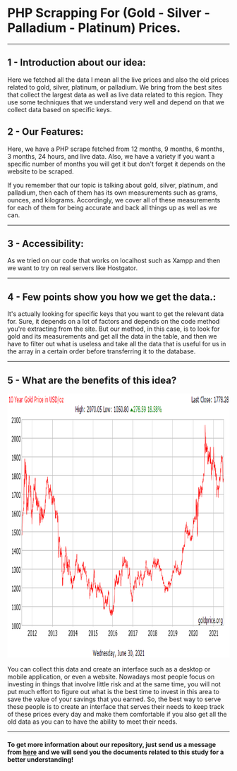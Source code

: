 # PHP Scrapping For (Gold - Silver - Palladium - Platinum) Prices.
***


## 1 - Introduction about our idea:
Here we fetched all the data I mean all the live prices and also the old prices related to gold, silver, platinum, or palladium. We bring from the best sites that collect the largest data as well as live data related to this region. They use some techniques that we understand very well and depend on that we collect data based on specific keys.

## 2 - Our Features:
Here, we have a PHP scrape fetched from 12 months, 9 months, 6 months, 3 months, 24 hours, and live data. 
Also, we have a variety if you want a specific number of months you will get it but don't forget it depends on the website to be scraped.

If you remember that our topic is talking about gold, silver, platinum, and palladium, then each of them has its own measurements such as grams, ounces, and kilograms. Accordingly, we cover all of these measurements for each of them for being accurate and back all things up as well as we can.

***
## 3 - Accessibility:
As we tried on our code that works on localhost such as Xampp and then we want to try on real servers like Hostgator.

***
## 4 - Few points show you how we get the data.:
It's actually looking for specific keys that you want to get the relevant data for. Sure, it depends on a lot of factors and depends on the code method you're extracting from the site. But our method, in this case, is to look for gold and its measurements and get all the data in the table, and then we have to filter out what is useless and take all the data that is useful for us in the array in a certain order before transferring it to the database.

***
## 5 - What are the benefits of this idea?


<p href="url"  align="center" ><img src="https://github.com/AhmedSamirScience/PHP_Scrapping_For_Gold_Silver_Palladium_Platinum_Prices./blob/main/goldpic.png" height="600" width="900" ></p>

You can collect this data and create an interface such as a desktop or mobile application, or even a website. Nowadays most people focus on investing in things that involve little risk and at the same time, you will not put much effort to figure out what is the best time to invest in this area to save the value of your savings that you earned. So, the best way to serve these people is to create an interface that serves their needs to keep track of these prices every day and make them comfortable if you also get all the old data as you can to have the ability to meet their needs.

***
#### To get more information about our repository, just send us a message from [here](https://www.linkedin.com/in/ahmedsamir13/) and we will send you the documents related to this study for a better understanding!


